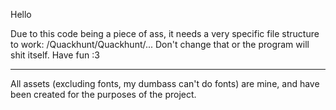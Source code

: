 Hello

Due to this code being a piece of ass, it needs a very specific file structure to work:
                <somewhere>/Quackhunt/Quackhunt/...
Don't change that or the program will shit itself.
Have fun :3

----------------------------------------------------------------------------------------------------

All assets (excluding fonts, my dumbass can't do fonts) are mine, and have been created for the purposes of the project.
